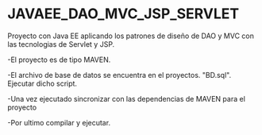 # JAVAEE_DAO_MVC_JSP_SERVLET
Proyecto con Java EE aplicando los patrones de diseño de DAO y MVC con las tecnologias de Servlet y JSP.

-El proyecto es de tipo MAVEN.

-El archivo de base de datos se encuentra en el proyectos. "BD.sql".
Ejecutar dicho script.

-Una vez ejecutado sincronizar con las dependencias de MAVEN para el proyecto

-Por ultimo compilar y ejecutar.
